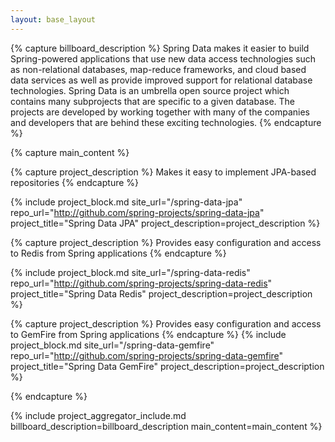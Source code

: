 ```yaml
---
layout: base_layout
---
```


{% capture billboard_description %}
Spring Data makes it easier to build Spring-powered applications that use new data access technologies such as non-relational databases, map-reduce frameworks, and cloud based data services as well as provide improved support for relational database technologies. Spring Data is an umbrella open source project which contains many subprojects that are specific to a given database. The projects are developed by working together with many of the companies and developers that are behind these exciting technologies.
{% endcapture %}

{% capture main_content %}

<!-- Spring Data JPA -->
{% capture project_description %}
Makes it easy to implement JPA-based repositories
{% endcapture %}

{% include project_block.md site_url="/spring-data-jpa" repo_url="http://github.com/spring-projects/spring-data-jpa" project_title="Spring Data JPA" project_description=project_description %}

<!-- Spring Data Redis -->
{% capture project_description %}
Provides easy configuration and access to Redis from Spring applications
{% endcapture %}

{% include project_block.md site_url="/spring-data-redis" repo_url="http://github.com/spring-projects/spring-data-redis" project_title="Spring Data Redis" project_description=project_description %}

<!--Spring Data GemFire -->
{% capture project_description %}
Provides easy configuration and access to GemFire from Spring applications
{% endcapture %}
{% include project_block.md site_url="/spring-data-gemfire" repo_url="http://github.com/spring-projects/spring-data-gemfire" project_title="Spring Data GemFire" project_description=project_description %}

<!-- end main_content -->
{% endcapture %}

{% include project_aggregator_include.md billboard_description=billboard_description main_content=main_content %}
